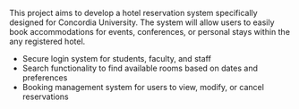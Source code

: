 This project aims to develop a hotel reservation system specifically designed for Concordia University. The system will allow users to easily book accommodations for events, conferences, or personal stays within the any registered hotel.
- Secure login system for students, faculty, and staff
- Search functionality to find available rooms based on dates and preferences
- Booking management system for users to view, modify, or cancel reservations
